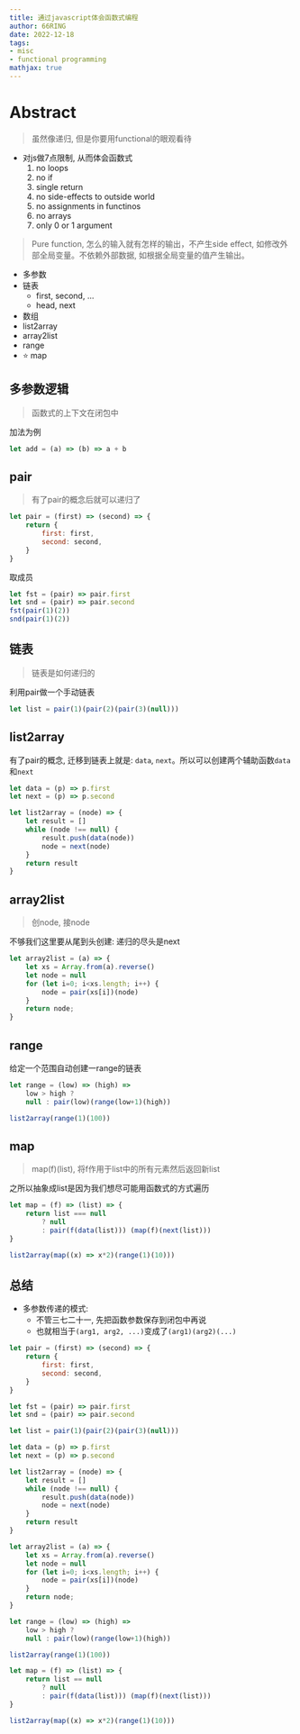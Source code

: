 ```yaml
---
title: 通过javascript体会函数式编程
author: 66RING
date: 2022-12-18
tags: 
- misc
- functional programming
mathjax: true
---
```


# Abstract

> 虽然像递归, 但是你要用functional的眼观看待

- 对js做7点限制, 从而体会函数式
    1. no loops
    2. no if
    3. single return
    4. no side-effects to outside world
    5. no assignments in functinos
    6. no arrays
    7. only 0 or 1 argument

> Pure function, 怎么的输入就有怎样的输出，不产生side effect, 如修改外部全局变量。不依赖外部数据, 如根据全局变量的值产生输出。

- 多参数
- 链表
    * first, second, ...
    * head, next
- 数组
- list2array
- array2list
- range
- ⭐ map


## 多参数逻辑

> 函数式的上下文在闭包中

加法为例

```javascript
let add = (a) => (b) => a + b
```

## pair

> 有了pair的概念后就可以递归了

```javascript
let pair = (first) => (second) => {
    return {
        first: first,
        second: second,
    }
}
```

取成员

```javascript
let fst = (pair) => pair.first
let snd = (pair) => pair.second
fst(pair(1)(2))
snd(pair(1)(2))
```


## 链表

> 链表是如何递归的

利用pair做一个手动链表

```javascript
let list = pair(1)(pair(2)(pair(3)(null)))
```


## list2array

有了pair的概念, 迁移到链表上就是: `data`, `next`。所以可以创建两个辅助函数`data`和`next`

```javascript
let data = (p) => p.first
let next = (p) => p.second

let list2array = (node) => {
    let result = []
    while (node !== null) {
        result.push(data(node))
        node = next(node)
    }
    return result
}
```


## array2list

> 创node, 接node

不够我们这里要从尾到头创建: 递归的尽头是next

```javascript
let array2list = (a) => {
    let xs = Array.from(a).reverse()
    let node = null
    for (let i=0; i<xs.length; i++) {
        node = pair(xs[i])(node)
    }
    return node;
}
```

## range

给定一个范围自动创建一range的链表

```javascript
let range = (low) => (high) => 
    low > high ? 
    null : pair(low)(range(low+1)(high))

list2array(range(1)(100))
```


## map

> map(f)(list), 将f作用于list中的所有元素然后返回新list

之所以抽象成list是因为我们想尽可能用函数式的方式遍历

```javascript
let map = (f) => (list) => {
    return list === null 
        ? null 
        : pair(f(data(list))) (map(f)(next(list)))
}

list2array(map((x) => x*2)(range(1)(10)))
```

## 总结

- 多参数传递的模式: 
    * 不管三七二十一, 先把函数参数保存到闭包中再说
    * 也就相当于`(arg1, arg2, ...)`变成了`(arg1)(arg2)(...)`

```javascript
let pair = (first) => (second) => {
    return {
        first: first,
        second: second,
    }
}

let fst = (pair) => pair.first
let snd = (pair) => pair.second

let list = pair(1)(pair(2)(pair(3)(null)))

let data = (p) => p.first
let next = (p) => p.second

let list2array = (node) => {
    let result = []
    while (node !== null) {
        result.push(data(node))
        node = next(node)
    }
    return result
}

let array2list = (a) => {
    let xs = Array.from(a).reverse()
    let node = null
    for (let i=0; i<xs.length; i++) {
        node = pair(xs[i])(node)
    }
    return node;
}

let range = (low) => (high) => 
    low > high ? 
    null : pair(low)(range(low+1)(high))

list2array(range(1)(100))

let map = (f) => (list) => {
    return list == null 
        ? null 
        : pair(f(data(list))) (map(f)(next(list)))
}

list2array(map((x) => x*2)(range(1)(10)))
```

